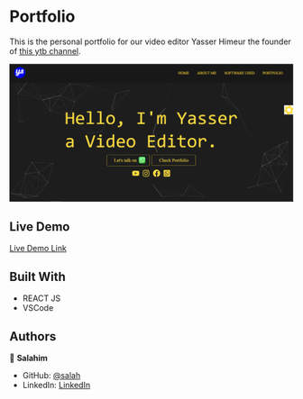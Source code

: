 
# Portfolio

This is the personal portfolio for our video editor Yasser Himeur the founder of [this ytb channel](https://www.youtube.com/channel/UCepDkbwvmQ8e-4tGUFIYEtQ).

![screenshot](./src/Home_screenshot.PNG)

## Live Demo

[Live Demo Link](https://mirouhml.github.io/portfolio/)

## Built With

- REACT JS
- VSCode

## Authors

👤 **Salahim**

- GitHub: [@salah](https://github.com/salah1816)
- LinkedIn: [LinkedIn](https://www.linkedin.com/in/salah-himeur-39b22a23b/)

